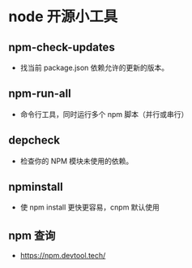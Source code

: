 # node 开源小工具

## npm-check-updates

- 找当前 package.json 依赖允许的更新的版本。

## npm-run-all

- 命令行工具，同时运行多个 npm 脚本（并行或串行）

## depcheck

- 检查你的 NPM 模块未使用的依赖。

## npminstall

- 使 npm install 更快更容易，cnpm 默认使用

## npm 查询

- https://npm.devtool.tech/
